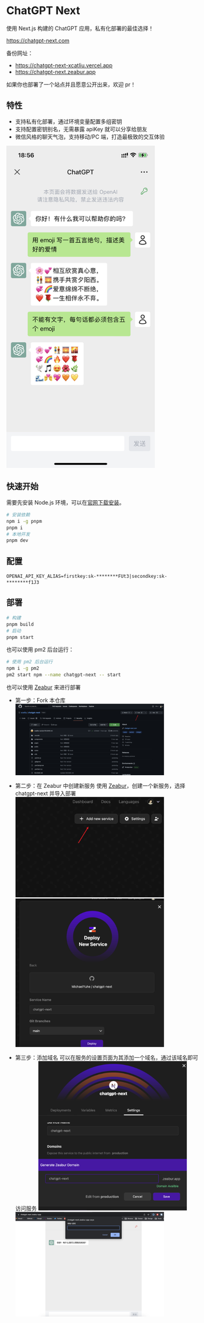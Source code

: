 # ChatGPT Next

使用 Next.js 构建的 ChatGPT 应用，私有化部署的最佳选择！

https://chatgpt-next.com

备份网址：
- https://chatgpt-next-xcatliu.vercel.app
- https://chatgpt-next.zeabur.app

如果你也部署了一个站点并且愿意公开出来，欢迎 pr！

## 特性

- 支持私有化部署，通过环境变量配置多组密钥
- 支持配置密钥别名，无需暴露 apiKey 就可以分享给朋友
- 微信风格的聊天气泡，支持移动/PC 端，打造最极致的交互体验

<img src="./public/screenshot.png" width="390">

## 快速开始

需要先安装 Node.js 环境，可以在[官网下载安装](https://nodejs.org/en/)。

```bash
# 安装依赖
npm i -g pnpm
pnpm i
# 本地开发
pnpm dev
```

## 配置

```
OPENAI_API_KEY_ALIAS=firstkey:sk-********FUt3|secondkey:sk-********f1J3
```

## 部署

```bash
# 构建
pnpm build
# 启动
pnpm start
```

也可以使用 pm2 后台运行：

```bash
# 使用 pm2 后台运行
npm i -g pm2
pm2 start npm --name chatgpt-next -- start
```

也可以使用 [Zeabur](https://github.com/zeabur) 来进行部署

- 第一步：Fork 本仓库
  <img src="./public/deploy/fork.png" width="390">  
- 第二步：在 Zeabur 中创建新服务
  使用 [Zeabur](https://dash.zeabur.com)，创建一个新服务，选择 chatgpt-next 并导入部署
  <img src="./public/deploy/create.png" width="390">  
  <img src="./public/deploy/deploy.png" width="390">  

- 第三步：添加域名
  可以在服务的设置页面为其添加一个域名，通过该域名即可访问服务
  <img src="./public/deploy/domain.png" width="390">  
  <img src="./public/deploy/finish.png" width="390">  
